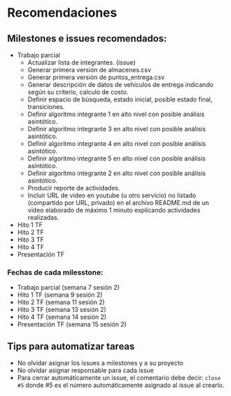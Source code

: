 # Recomendaciones

## Milestones e issues recomendados:

* Trabajo parcial
  * Actualizar lista de integrantes. (issue)
  * Generar primera versión de almacenes.csv
  * Generar primera versión de puntos_entrega.csv
  * Generar descripción de datos de vehículos de entrega indicando según su criterio, calculo de costo.
  * Definir espacio de búsqueda, estado inicial, posible estado final, transiciones.
  * Definir algoritmo integrante 1 en alto nivel con posible análisis asintótico.
  * Definir algoritmo integrante 3 en alto nivel con posible análisis asintótico.
  * Definir algoritmo integrante 4 en alto nivel con posible análisis asintótico.
  * Definir algoritmo integrante 5 en alto nivel con posible análisis asintótico.
  * Definir algoritmo integrante 2 en alto nivel con posible análisis asintótico.
  * Producir reporte de actividades.
  * Incluir URL de video en youtube (u otro servicio) no listado (compartido por URL, privado) en el archivo README.md de un video elaborado de máximo 1 minuto explicando actividades realizadas.
* Hito 1 TF
* Hito 2 TF
* Hito 3 TF
* Hito 4 TF
* Presentación TF

### Fechas de cada milesstone:
* Trabajo parcial (semana 7 sesión 2)
* Hito 1 TF (semana 9 sesión 2)
* Hito 2 TF (semana 11 sesión 2)
* Hito 3 TF (semana 13 sesión 2)
* Hito 4 TF (semana 14  sesión 2)
* Presentación TF (semana 15 sesión 2)

## Tips para automatizar tareas

* No olvidar asignar los issues a milestones y a su proyecto
* No olvidar asignar responsable para cada issue
* Para cerrar automáticamente un issue, el comentario debe decir: `close #5` donde #5 es el número automáticamente asignado al issue al crearlo.
